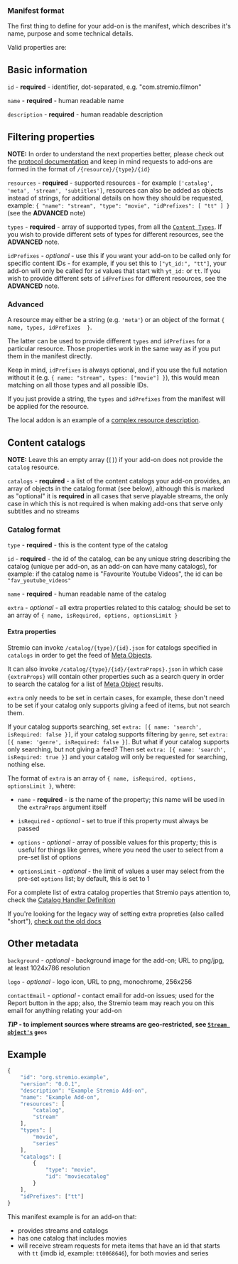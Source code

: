 ### Manifest format

The first thing to define for your add-on is the manifest, which describes it's name, purpose and some technical details.

Valid properties are:


## Basic information

``id`` - **required** - identifier, dot-separated, e.g. "com.stremio.filmon"

``name`` - **required** - human readable name

``description`` - **required** - human readable description


## Filtering properties

**NOTE:** In order to understand the next properties better, please check out the [protocol documentation](../../protocol.md) and keep in mind requests to add-ons are formed in the format of `/{resource}/{type}/{id}`

``resources`` - **required** - supported resources - for example ``['catalog', 'meta', 'stream', 'subtitles']``, resources can also be added as objects instead of strings, for additional details on how they should be requested, example: `{ "name": "stream", "type": "movie", "idPrefixes": [ "tt" ] }` (see the **ADVANCED** note)

``types`` - **required** - array of supported types, from all the [``Content Types``](./content.types.md). If you wish to provide different sets of types for different resources, see the **ADVANCED** note.

``idPrefixes`` - _optional_ - use this if you want your add-on to be called only for specific content IDs - for example, if you set this to `["yt_id:", "tt"]`, your add-on will only be called for `id` values that start with `yt_id:` or `tt`. If you wish to provide different sets of `idPrefixes` for different resources, see the **ADVANCED** note.

### Advanced

A resource may either be a string (e.g. `'meta'`) or an object of the format `{ name, types, idPrefixes  }`.

The latter can be used to provide different `types` and `idPrefixes` for a particular resource. Those properties work in the same way as if you put them in the manifest directly.

Keep in mind, `idPrefixes` is always optional, and if you use the full notation without it (e.g. `{ name: "stream", types: ["movie"] }`), this would mean matching on all those types and all possible IDs.

If you just provide a string, the `types` and `idPrefixes` from the manifest will be applied for the resource.

The local addon is an example of a [complex resource description](https://github.com/Stremio/stremio-local-addon/blob/master/lib/manifest.js).

## Content catalogs

**NOTE:** Leave this an empty array (``[]``) if your add-on does not provide the `catalog` resource.

``catalogs`` - **required** - a list of the content catalogs your add-on provides, an array of objects in the catalog format (see below), although this is marked as "optional" it is **required** in all cases that serve playable streams, the only case in which this is not required is when making add-ons that serve only subtitles and no streams


### Catalog format

``type`` - **required** - this is the content type of the catalog

``id`` - **required** - the id of the catalog, can be any unique string describing the catalog (unique per add-on, as an add-on can have many catalogs), for example: if the catalog name is "Favourite Youtube Videos", the id can be `"fav_youtube_videos"`

``name`` - **required** - human readable name of the catalog

``extra`` - _optional_ - all extra properties related to this catalog; should be set to an array of `{ name, isRequired, options, optionsLimit }`


#### Extra properties

Stremio can invoke `/catalog/{type}/{id}.json` for catalogs specified in `catalogs` in order to get the feed of [Meta Objects](./meta.md).

It can also invoke `/catalog/{type}/{id}/{extraProps}.json` in which case `{extraProps}` will contain other properties such as a search query in order to search the catalog for a list of [Meta Object](./meta.md) results.

``extra`` only needs to be set in certain cases, for example, these don't need to be set if your catalog only supports giving a feed of items, but not search them.

If your catalog supports searching, set `extra: [{ name: 'search', isRequired: false }]`, if your catalog supports filtering by `genre`, set `extra: [{ name: 'genre', isRequired: false }]`. But what if your catalog supports only searching, but not giving a feed? Then set `extra: [{ name: 'search', isRequired: true }]` and your catalog will only be requested for searching, nothing else.

The format of `extra` is an array of `{ name, isRequired, options, optionsLimit }`, where:

* `name` - **required** - is the name of the property; this name will be used in the `extraProps` argument itself

* `isRequired` - _optional_ - set to true if this property must always be passed

* `options` - _optional_ - array of possible values for this property; this is useful for things like genres, where you need the user to select from a pre-set list of options

* `optionsLimit` - _optional_ - the limit of values a user may select from the pre-set `options` list; by default, this is set to 1


For a complete list of extra catalog properties that Stremio pays attention to, check the [Catalog Handler Definition](../requests/defineCatalogHandler.md)

If you're looking for the legacy way of setting extra propreties (also called "short"), [check out the old docs](https://github.com/Stremio/stremio-addon-sdk/blob/b11bd517f8ce3b24a843de320ec8ac193611e9a0/docs/api/responses/manifest.md#catalog-format)

## Other metadata

``background`` - _optional_ - background image for the add-on; URL to png/jpg, at least 1024x786 resolution

``logo`` - _optional_ - logo icon, URL to png, monochrome, 256x256

``contactEmail`` - _optional_ - contact email for add-on issues; used for the Report button in the app; also, the Stremio team may reach you on this email for anything relating your add-on


***TIP* - to implement sources where streams are geo-restricted, see [``Stream object's``](./stream.md) `geos`**


## Example

```javascript
{           
    "id": "org.stremio.example",
    "version": "0.0.1",
    "description": "Example Stremio Add-on",
    "name": "Example Add-on",
    "resources": [
        "catalog",
        "stream"
    ],
    "types": [
        "movie",
        "series"
    ],
    "catalogs": [
        {
            "type": "movie",
            "id": "moviecatalog"
        }
    ],
    "idPrefixes": ["tt"]
}
```

This manifest example is for an add-on that:
- provides streams and catalogs
- has one catalog that includes movies
- will receive stream requests for meta items that have an id that starts with `tt` (imdb id, example: `tt0068646`), for both movies and series
